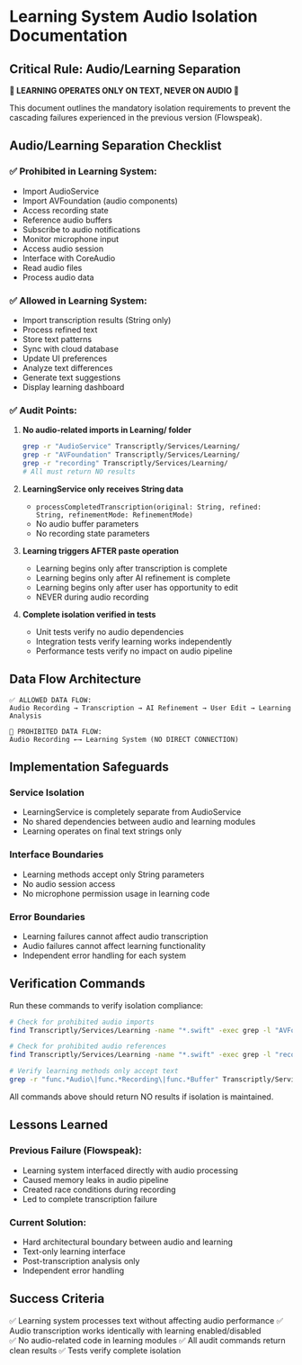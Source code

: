# Learning System Audio Isolation Documentation

## Critical Rule: Audio/Learning Separation

**🚨 LEARNING OPERATES ONLY ON TEXT, NEVER ON AUDIO 🚨**

This document outlines the mandatory isolation requirements to prevent the cascading failures experienced in the previous version (Flowspeak).

## Audio/Learning Separation Checklist

### ✅ Prohibited in Learning System:
- Import AudioService
- Import AVFoundation (audio components)
- Access recording state
- Reference audio buffers
- Subscribe to audio notifications
- Monitor microphone input
- Access audio session
- Interface with CoreAudio
- Read audio files
- Process audio data

### ✅ Allowed in Learning System:
- Import transcription results (String only)
- Process refined text
- Store text patterns
- Sync with cloud database
- Update UI preferences
- Analyze text differences
- Generate text suggestions
- Display learning dashboard

### ✅ Audit Points:

1. **No audio-related imports in Learning/ folder**
   ```bash
   grep -r "AudioService" Transcriptly/Services/Learning/
   grep -r "AVFoundation" Transcriptly/Services/Learning/
   grep -r "recording" Transcriptly/Services/Learning/
   # All must return NO results
   ```

2. **LearningService only receives String data**
   - `processCompletedTranscription(original: String, refined: String, refinementMode: RefinementMode)`
   - No audio buffer parameters
   - No recording state parameters

3. **Learning triggers AFTER paste operation**
   - Learning begins only after transcription is complete
   - Learning begins only after AI refinement is complete
   - Learning begins only after user has opportunity to edit
   - NEVER during audio recording

4. **Complete isolation verified in tests**
   - Unit tests verify no audio dependencies
   - Integration tests verify learning works independently
   - Performance tests verify no impact on audio pipeline

## Data Flow Architecture

```
✅ ALLOWED DATA FLOW:
Audio Recording → Transcription → AI Refinement → User Edit → Learning Analysis

🚨 PROHIBITED DATA FLOW:
Audio Recording ←→ Learning System (NO DIRECT CONNECTION)
```

## Implementation Safeguards

### Service Isolation
- LearningService is completely separate from AudioService
- No shared dependencies between audio and learning modules
- Learning operates on final text strings only

### Interface Boundaries
- Learning methods accept only String parameters
- No audio session access
- No microphone permission usage in learning code

### Error Boundaries
- Learning failures cannot affect audio transcription
- Audio failures cannot affect learning functionality
- Independent error handling for each system

## Verification Commands

Run these commands to verify isolation compliance:

```bash
# Check for prohibited audio imports
find Transcriptly/Services/Learning -name "*.swift" -exec grep -l "AVFoundation\|AudioService\|CoreAudio" {} \;

# Check for prohibited audio references
find Transcriptly/Services/Learning -name "*.swift" -exec grep -l "recording\|microphone\|audio" {} \;

# Verify learning methods only accept text
grep -r "func.*Audio\|func.*Recording\|func.*Buffer" Transcriptly/Services/Learning/
```

All commands above should return NO results if isolation is maintained.

## Lessons Learned

### Previous Failure (Flowspeak):
- Learning system interfaced directly with audio processing
- Caused memory leaks in audio pipeline
- Created race conditions during recording
- Led to complete transcription failure

### Current Solution:
- Hard architectural boundary between audio and learning
- Text-only learning interface
- Post-transcription analysis only
- Independent error handling

## Success Criteria

✅ Learning system processes text without affecting audio performance
✅ Audio transcription works identically with learning enabled/disabled  
✅ No audio-related code in learning modules
✅ All audit commands return clean results
✅ Tests verify complete isolation